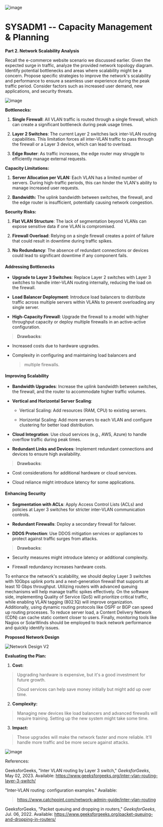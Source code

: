 ![image](https://github.com/user-attachments/assets/a3ec0a72-84a1-4e48-a733-d5d092fa9121)


# SYSADM1 -- Capacity Management & Planning

**Part 2. Network Scalability Analysis**

Recall the e-commerce website scenario we discussed earlier. Given the
expected surge in traffic, analyze the provided network topology
diagram. Identify potential bottlenecks and areas where scalability
might be a concern. Propose specific strategies to improve the
network\'s scalability and performance to ensure a seamless user
experience during the peak traffic period. Consider factors such as
increased user demand, new applications, and security threats.

![image](https://github.com/user-attachments/assets/62494aee-b50b-47d2-92c9-137757c680f8)


**Bottlenecks:**

1.  **Single Firewall**: All VLAN traffic is routed through a single
    firewall, which can create a significant bottleneck during peak
    usage times.

2.  **Layer 2 Switches**: The current Layer 2 switches lack inter-VLAN
    routing capabilities. This limitation forces all inter-VLAN traffic
    to pass through the firewall or a Layer 3 device, which can lead to
    overload.

3.  **Edge Router**: As traffic increases, the edge router may struggle
    to efficiently manage external requests.

**Capacity Limitations:**

1.  **Server Allocation per VLAN:** Each VLAN has a limited number of
    servers. During high-traffic periods, this can hinder the VLAN\'s
    ability to manage increased user requests.

2.  **Bandwidth:** The uplink bandwidth between switches, the firewall,
    and the edge router is insufficient, potentially causing network
    congestion.

**Security Risks:**

1.  **Flat VLAN Structure**: The lack of segmentation beyond VLANs can
    expose sensitive data if one VLAN is compromised.

2.  **Firewall Overload**: Relying on a single firewall creates a point
    of failure that could result in downtime during traffic spikes.

3.  **No Redundancy**: The absence of redundant connections or devices
    could lead to significant downtime if any component fails.

####  **Addressing Bottlenecks**

-   **Upgrade to Layer 3 Switches**: Replace Layer 2 switches with Layer
    3 switches to handle inter-VLAN routing internally, reducing the
    load on the firewall.

-   **Load Balancer Deployment**: Introduce load balancers to distribute
    traffic across multiple servers within VLANs to prevent overloading
    any single server.

-   **High-Capacity Firewall**: Upgrade the firewall to a model with
    higher throughput capacity or deploy multiple firewalls in an
    active-active configuration.

> **Drawbacks**:

-   Increased costs due to hardware upgrades.

-   Complexity in configuring and maintaining load balancers and
    > multiple firewalls.

####  **Improving Scalability**

-   **Bandwidth Upgrades**: Increase the uplink bandwidth between
    switches, the firewall, and the router to accommodate higher traffic
    volumes.

-   **Vertical and Horizontal Server Scaling**:

    -   Vertical Scaling: Add resources (RAM, CPU) to existing servers.

    -   Horizontal Scaling: Add more servers to each VLAN and configure
        clustering for better load distribution.

-   **Cloud Integration**: Use cloud services (e.g., AWS, Azure) to
    handle overflow traffic during peak times.

-   **Redundant Links and Devices**: Implement redundant connections and
    devices to ensure high availability.

> **Drawbacks**:

-   Cost considerations for additional hardware or cloud services.

-   Cloud reliance might introduce latency for some applications.

####  **Enhancing Security**

-   **Segmentation with ACLs**: Apply Access Control Lists (ACLs) and
    policies at Layer 3 switches for stricter inter-VLAN communication
    controls.

-   **Redundant Firewalls**: Deploy a secondary firewall for failover.

-   **DDOS Protection**: Use DDOS mitigation services or appliances to
    protect against traffic surges from attacks.

> **Drawbacks**:

-   Security measures might introduce latency or additional complexity.

-   Firewall redundancy increases hardware costs.

To enhance the network\'s scalability, we should deploy Layer 3 switches
with 10Gbps uplink ports and a next-generation firewall that supports at
least 10 Gbps throughput. Utilizing routers with advanced queuing
mechanisms will help manage traffic spikes effectively. On the software
side, implementing Quality of Service (QoS) will prioritize critical
traffic, while enabling VLAN tagging (802.1Q) will improve organization.
Additionally, using dynamic routing protocols like OSPF or BGP can speed
up routing processes. To reduce server load, a Content Delivery Network
(CDN) can cache static content closer to users. Finally, monitoring
tools like Nagios or SolarWinds should be employed to track network
performance and quickly identify issues.

**Proposed Network Design**

![Network Design V2](https://github.com/user-attachments/assets/1a7e4c93-8a1a-40c6-b663-8aa7d47652ee)

**Evaluating the Plan:**

1.  **Cost:**

> Upgrading hardware is expensive, but it's a good investment for future
> growth.
>
> Cloud services can help save money initially but might add up over
> time.

2.  **Complexity:**

> Managing new devices like load balancers and advanced firewalls will
> require training. Setting up the new system might take some time.

3.  **Impact:**

> These upgrades will make the network faster and more reliable. It'll
> handle more traffic and be more secure against attacks.

![image](https://github.com/user-attachments/assets/60906781-7fdb-49a7-864a-489b38fb703b)


References:

GeeksforGeeks, "Inter VLAN routing by Layer 3 switch," *GeeksforGeeks*,
May 02, 2023. Available:
<https://www.geeksforgeeks.org/inter-vlan-routing-layer-3-switch/>

"Inter-VLAN routing: configuration examples." Available:

> <https://www.catchpoint.com/network-admin-guide/inter-vlan-routing>

GeeksforGeeks, "Packet queuing and dropping in routers,"
*GeeksforGeeks*, Jul. 06, 2022. Available:
<https://www.geeksforgeeks.org/packet-queuing-and-dropping-in-routers/>
